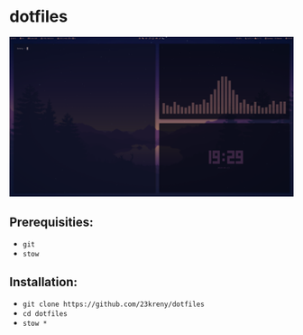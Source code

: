 # dotfiles

<img src=screenshot.png>

## Prerequisities:
* `git`
* `stow`

## Installation:
* `git clone https://github.com/23kreny/dotfiles`
* `cd dotfiles`
* `stow *`
